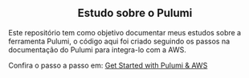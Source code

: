 ## <center>Estudo sobre o Pulumi</center>

Este repositório tem como objetivo documentar meus estudos sobre a ferramenta Pulumi, o código aqui foi criado seguindo os passos na documentação do Pulumi para integra-lo com a AWS.

Confira o passo a passo em: [Get Started with Pulumi & AWS](https://www.pulumi.com/docs/iac/get-started/aws/)

